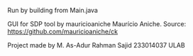 Run by building from Main.java

GUI for SDP tool by mauricioaniche
Maurício Aniche.
Source: https://github.com/mauricioaniche/ck

Project made by
M. As-Adur Rahman Sajid
233014037 ULAB
